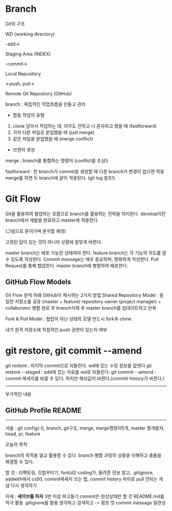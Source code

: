 # Branch

Git의 구조

WD (working directory)

-add->

Staging Area (INDEX)

-commit->

Local Repository

<-push, pull->

Remote Git Repository (GitHub)

branch : 독립적인 작업흐름을 만들고 관리

- 합동 작업의 유형
1. clone 담아서 작업하는 데, 아무도 안하고 나 혼자하고 했을 때 (fastforward)
2. 각자 다른 파일로 분업했을 때 (just merge)
3. 같은 파일을 분업했을 때 (merge conflict)

- 브랜치 생성

merge : branch를 통합하는 명령어 (conflict를 조심!)

fastforward : 한 branch가 commit을 생성할 때 다른 branch가 변경이 없으면 작동
    merge를 하면 두 branch에 같이 적용된다. (git log 참조!)

# Git Flow

Git을 활용하여 협업하는 흐름으로 branch를 활용하는 전략을 의미한다.
develop이란 branch에서 개발을 완료하고 master에 적용한다.

(그림으로 뜯어가며 분석할 예정)

고정된 답이 있는 것이 아니라 상황에 알맞게 바뀐다.

master branch는 배포 가능한 상태여야 한다.
feature branch는 각 기능의 의도를 알 수 있도록 작성한다.
Commit message는 매우 중요하며, 명확하게 작성한다.
Pull Request를 통해 협업한다.
master branch에 병합하여 배포한다.

## GitHub Flow Models

Git Flow 원칙 아래 GitHub이 제시하는 2가지 방법
Shared Repository Model : 동일한 저장소를 공유 (master + feature) repository owner (project manager) + collaborator 
병합 완료 후 branch삭제 후 master branch를 업데이트하고 반복


Fork & Pull Model : 협업이 아닌 상태의 모델
반드시 fork후 clone 

내가 원격 저장소에 직접적인 push 권한이 있는지 여부

# git restore, git commit --amend

git restore             : 마지막 commit으로 되돌린다. wd에 있는 수정 정보를 없앤다
git restore --staged    : add에 있는 자료를 wd로 되돌린다.
git commit --amend      : commit 메세지를 바꿀 수 있다. 하지만 해쉬값이 바뀐다.(commit history가 바뀐다.)






---

부가적인 내용

## GitHub Profile README


---

서술 : git config(-l), branch, git구조, merge, merge명령어5개, master 짱개발자, head, pr, feature

오늘의 목적

branch의 목적을 알교 활용할 수 있다.
branch 병합 과정의 상황을 이해하고 충돌을 해결할 수 있다.

할 것 : 리팩토링, 깃헙꾸미기, font(d2 coding?), 올려준 정보 참고, .gitignore, addwith에서 cs50, commit메세지 쓰는 법, commit history 차이로 pull 안되는 개념 다시 생각하기

자세 : **세이브를 하자**
3번 이상 파고들기
commit은 완성상태만 할 것
README.md를 적극 활용
.gitignore를 활용
생각하고 검색하고 -> 핑프 컷
commit message 일관성